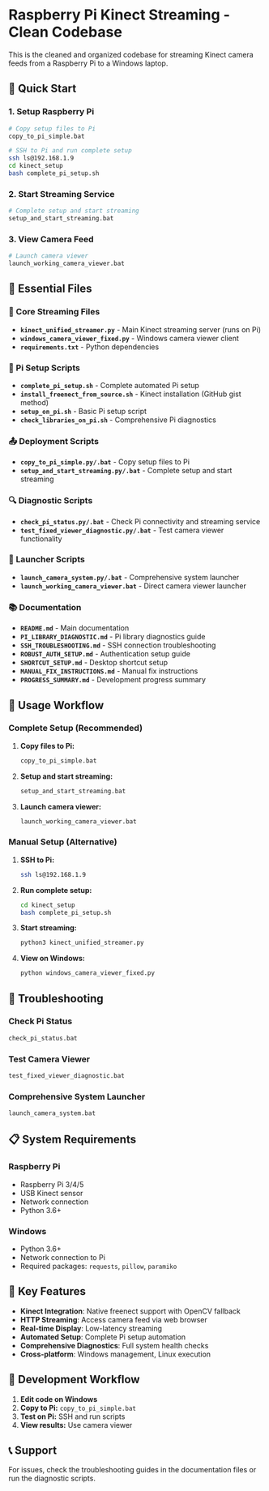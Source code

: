 # Raspberry Pi Kinect Streaming - Clean Codebase

This is the cleaned and organized codebase for streaming Kinect camera feeds from a Raspberry Pi to a Windows laptop.

## 🎯 Quick Start

### 1. Setup Raspberry Pi
```bash
# Copy setup files to Pi
copy_to_pi_simple.bat

# SSH to Pi and run complete setup
ssh ls@192.168.1.9
cd kinect_setup
bash complete_pi_setup.sh
```

### 2. Start Streaming Service
```bash
# Complete setup and start streaming
setup_and_start_streaming.bat
```

### 3. View Camera Feed
```bash
# Launch camera viewer
launch_working_camera_viewer.bat
```

## 📁 Essential Files

### 🎥 Core Streaming Files
- **`kinect_unified_streamer.py`** - Main Kinect streaming server (runs on Pi)
- **`windows_camera_viewer_fixed.py`** - Windows camera viewer client
- **`requirements.txt`** - Python dependencies

### 🔧 Pi Setup Scripts
- **`complete_pi_setup.sh`** - Complete automated Pi setup
- **`install_freenect_from_source.sh`** - Kinect installation (GitHub gist method)
- **`setup_on_pi.sh`** - Basic Pi setup script
- **`check_libraries_on_pi.sh`** - Comprehensive Pi diagnostics

### 📤 Deployment Scripts
- **`copy_to_pi_simple.py/.bat`** - Copy setup files to Pi
- **`setup_and_start_streaming.py/.bat`** - Complete setup and start streaming

### 🔍 Diagnostic Scripts
- **`check_pi_status.py/.bat`** - Check Pi connectivity and streaming service
- **`test_fixed_viewer_diagnostic.py/.bat`** - Test camera viewer functionality

### 🚀 Launcher Scripts
- **`launch_camera_system.py/.bat`** - Comprehensive system launcher
- **`launch_working_camera_viewer.bat`** - Direct camera viewer launcher

### 📚 Documentation
- **`README.md`** - Main documentation
- **`PI_LIBRARY_DIAGNOSTIC.md`** - Pi library diagnostics guide
- **`SSH_TROUBLESHOOTING.md`** - SSH connection troubleshooting
- **`ROBUST_AUTH_SETUP.md`** - Authentication setup guide
- **`SHORTCUT_SETUP.md`** - Desktop shortcut setup
- **`MANUAL_FIX_INSTRUCTIONS.md`** - Manual fix instructions
- **`PROGRESS_SUMMARY.md`** - Development progress summary

## 🚀 Usage Workflow

### Complete Setup (Recommended)
1. **Copy files to Pi:**
   ```bash
   copy_to_pi_simple.bat
   ```

2. **Setup and start streaming:**
   ```bash
   setup_and_start_streaming.bat
   ```

3. **Launch camera viewer:**
   ```bash
   launch_working_camera_viewer.bat
   ```

### Manual Setup (Alternative)
1. **SSH to Pi:**
   ```bash
   ssh ls@192.168.1.9
   ```

2. **Run complete setup:**
   ```bash
   cd kinect_setup
   bash complete_pi_setup.sh
   ```

3. **Start streaming:**
   ```bash
   python3 kinect_unified_streamer.py
   ```

4. **View on Windows:**
   ```bash
   python windows_camera_viewer_fixed.py
   ```

## 🔧 Troubleshooting

### Check Pi Status
```bash
check_pi_status.bat
```

### Test Camera Viewer
```bash
test_fixed_viewer_diagnostic.bat
```

### Comprehensive System Launcher
```bash
launch_camera_system.bat
```

## 📋 System Requirements

### Raspberry Pi
- Raspberry Pi 3/4/5
- USB Kinect sensor
- Network connection
- Python 3.6+

### Windows
- Python 3.6+
- Network connection to Pi
- Required packages: `requests`, `pillow`, `paramiko`

## 🎯 Key Features

- **Kinect Integration**: Native freenect support with OpenCV fallback
- **HTTP Streaming**: Access camera feed via web browser
- **Real-time Display**: Low-latency streaming
- **Automated Setup**: Complete Pi setup automation
- **Comprehensive Diagnostics**: Full system health checks
- **Cross-platform**: Windows management, Linux execution

## 🔄 Development Workflow

1. **Edit code on Windows**
2. **Copy to Pi:** `copy_to_pi_simple.bat`
3. **Test on Pi:** SSH and run scripts
4. **View results:** Use camera viewer

## 📞 Support

For issues, check the troubleshooting guides in the documentation files or run the diagnostic scripts.
